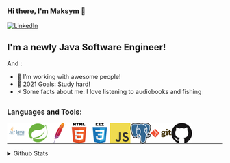 ### Hi there, I'm Maksym 👋

[![LinkedIn](https://img.shields.io/website?label=LINKED%20IN&style=for-the-badge&logo=linkedin&url=https://linkedin.com/)](https://www.linkedin.com/in/maxim-vitkovskyi/)

## I'm a newly Java Software Engineer!

And :
- 👯 I’m working with awesome people!
- 🥅 2021 Goals: Study hard!
- ⚡ Some facts about me: I love listening to audiobooks and fishing

### Languages and Tools:

<img align="left" alt="Java" width="48px" src="https://raw.githubusercontent.com/github/explore/80688e429a7d4ef2fca1e82350fe8e3517d3494d/topics/java/java.png" />
<img align="left" alt="Spring" width="48px" src="https://raw.githubusercontent.com/github/explore/80688e429a7d4ef2fca1e82350fe8e3517d3494d/topics/spring-boot/spring-boot.png" />
<img align="left" alt="Maven" width="48px" src="https://raw.githubusercontent.com/github/explore/80688e429a7d4ef2fca1e82350fe8e3517d3494d/topics/maven/maven.png" />
<img align="left" alt="HTML5" width="48px" src="https://raw.githubusercontent.com/github/explore/80688e429a7d4ef2fca1e82350fe8e3517d3494d/topics/html/html.png" />
<img align="left" alt="CSS3" width="48px" src="https://raw.githubusercontent.com/github/explore/80688e429a7d4ef2fca1e82350fe8e3517d3494d/topics/css/css.png" />
<img align="left" alt="JavaScript" width="48px" src="https://raw.githubusercontent.com/github/explore/80688e429a7d4ef2fca1e82350fe8e3517d3494d/topics/javascript/javascript.png" />
<img align="left" alt="PostgreSQL" width="48px" src="https://raw.githubusercontent.com/github/explore/80688e429a7d4ef2fca1e82350fe8e3517d3494d/topics/postgresql/postgresql.png" />
<img align="left" alt="Git" width="48px" src="https://raw.githubusercontent.com/github/explore/80688e429a7d4ef2fca1e82350fe8e3517d3494d/topics/git/git.png" />
<img align="left" alt="GitHub" width="48px" src="https://raw.githubusercontent.com/github/explore/78df643247d429f6cc873026c0622819ad797942/topics/github/github.png" />

<br>
<br>

---

<details style="display: block">
  <summary>Github Stats</summary>

  <img align="left" alt="Maksym Vitkovskyi's GitHub Stats" src="https://github-readme-stats.codestackr.vercel.app/api?username=clevercattv&show_icons=true&hide_border=true&theme=radical" />

</details>


